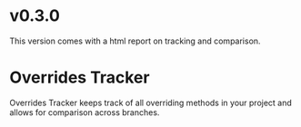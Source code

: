 # v0.3.0
This version comes with a html report on tracking and comparison.

# Overrides Tracker
Overrides Tracker keeps track of all overriding methods in your project and allows for comparison across branches.
